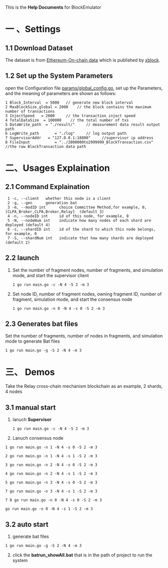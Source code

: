 This is the **Help Documents** for BlockEmulator
# 一 、Settings
## 1.1 Download Dataset
The dataset is from [Ethereum-On-chain data](https://xblock.pro/#/dataset/14) which is published by [xblock](https://xblock.pro/#/).

## 1.2 Set up the System Parameters

open the Configuration file [params/global_config.go](https://github.com/Jianru-Lin/block-emulator-v1/blob/79325c6ddd009c450a00ffbc0e06073a74f3c428/params/global_config.go), set up the Parameters, and the meaning of parameters are shown as follows:

```
1 Block_Interval  = 5000   // generate new block interval
2 MaxBlockSize_global = 2000    // the block contains the maximum number of transactions
3 InjectSpeed   = 2000     // the transaction inject speed
4 TotalDataSize  = 100000    // the total number of txs
5 DataWrite_path  = "./result/"     // measurement data result output path
6 LogWrite_path       = "./log"     // log output path
7 SupervisorAddr   = "127.0.0.1:18800"     //supervisor ip address
8 FileInput           = "../2000000to2999999_BlockTransaction.csv" //the raw BlockTransaction data path
```

# 二、Usages Explaination

## 2.1 Command  Explaination
```
 1 -c, --client   whether this node is a client
 2 -g, --gen      generation bat
 3 -m, --modID int      choice Committee Method,for example, 0, [CLPA_Broker,CLPA,Broker,Relay]  (default 3)
 4 -n, --nodeID int     id of this node, for example, 0
 5 -N, --nodeNum int    indicate how many nodes of each shard are deployed (default 4)
 6 -s, --shardID int    id of the shard to which this node belongs, for example, 0
 7 -S, --shardNum int   indicate that how many shards are deployed (default 2)
```

## 2.2 launch 
1. Set the number of fragment nodes, number of fragments, and simulation mode, and start the supervisor client
   ```
   1 go run main.go -c -N 4 -S 2 -m 3 
   ```
2. Set node ID, number of fragment nodes, owning fragment ID, number of fragment, simulation mode, and start the consensus node

    ```
    1 go run main.go -n 0 -N 4 -s 0 -S 2 -m 3 
    ```


## 2.3 Generates bat files
Set the number of fragments, number of nodes in fragments, and simulation mode to generate Bat files

``` 
1 go run main.go -g -S 2 -N 4 -m 3 
```
# 三、 Demos
Take the Relay cross-chain mechanism blockchain as an example, 2 shards, 4 nodes
## 3.1 manual start
1. lanuch **Supervisor**
   ```
   1 go run main.go -c -N 4 -S 2 -m 3 
   ```
2. Lanuch consensus node

```
1 go run main.go -n 1 -N 4 -s 0 -S 2 -m 3 

2 go run main.go -n 1 -N 4 -s 1 -S 2 -m 3 

3 go run main.go -n 2 -N 4 -s 0 -S 2 -m 3 

4 go run main.go -n 2 -N 4 -s 1 -S 2 -m 3 

5 go run main.go -n 3 -N 4 -s 0 -S 2 -m 3 

7 go run main.go -n 3 -N 4 -s 1 -S 2 -m 3 

7 8 go run main.go -n 0 -N 4 -s 0 -S 2 -m 3 

go run main.go -n 0 -N 4 -s 1 -S 2 -m 3 
```
## 3.2 auto start
1. generate bat files
```
1 go run main.go -g -S 2 -N 4 -m 3
```
2. click the **batrun_showAll.bat** that is in the path of project to run the system 